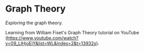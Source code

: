# Graph Theory

*Exploring* the graph theory.

Learning from William Fiset's Graph Theory tutorial on YouTube (https://www.youtube.com/watch?v=09_LlHjoEiY&list=WL&index=2&t=13932s). 

